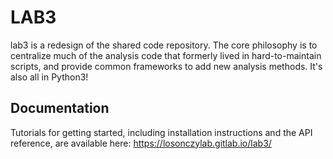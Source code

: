 # LAB3

lab3 is a redesign of the shared code repository. The core philosophy is to
centralize much of the analysis code that formerly lived in hard-to-maintain
scripts, and provide common frameworks to add new analysis methods. It's also
all in Python3! 

## Documentation

Tutorials for getting started, including installation instructions and the API 
reference, are available here:
https://losonczylab.gitlab.io/lab3/